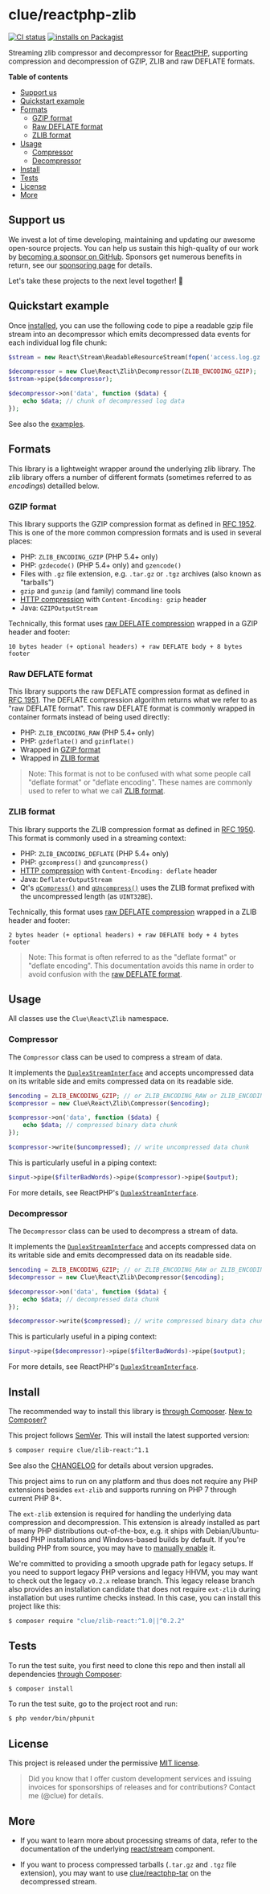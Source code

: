 # clue/reactphp-zlib

[![CI status](https://github.com/clue/reactphp-zlib/workflows/CI/badge.svg)](https://github.com/clue/reactphp-zlib/actions)
[![installs on Packagist](https://img.shields.io/packagist/dt/clue/zlib-react?color=blue&label=installs%20on%20Packagist)](https://packagist.org/packages/clue/zlib-react)

Streaming zlib compressor and decompressor for [ReactPHP](https://reactphp.org/),
supporting compression and decompression of GZIP, ZLIB and raw DEFLATE formats.

**Table of contents**

* [Support us](#support-us)
* [Quickstart example](#quickstart-example)
* [Formats](#formats)
    * [GZIP format](#gzip-format)
    * [Raw DEFLATE format](#raw-deflate-format)
    * [ZLIB format](#zlib-format)
* [Usage](#usage)
    * [Compressor](#compressor)
    * [Decompressor](#decompressor)
* [Install](#install)
* [Tests](#tests)
* [License](#license)
* [More](#more)

## Support us

We invest a lot of time developing, maintaining and updating our awesome
open-source projects. You can help us sustain this high-quality of our work by
[becoming a sponsor on GitHub](https://github.com/sponsors/clue). Sponsors get
numerous benefits in return, see our [sponsoring page](https://github.com/sponsors/clue)
for details.

Let's take these projects to the next level together! 🚀

## Quickstart example

Once [installed](#install), you can use the following code to pipe a readable
gzip file stream into an decompressor which emits decompressed data events for
each individual log file chunk:

```php
$stream = new React\Stream\ReadableResourceStream(fopen('access.log.gz', 'r'));

$decompressor = new Clue\React\Zlib\Decompressor(ZLIB_ENCODING_GZIP);
$stream->pipe($decompressor);

$decompressor->on('data', function ($data) {
    echo $data; // chunk of decompressed log data
});
```

See also the [examples](examples).

## Formats

This library is a lightweight wrapper around the underlying zlib library.
The zlib library offers a number of different formats (sometimes referred to as *encodings*) detailled below.

### GZIP format

This library supports the GZIP compression format as defined in [RFC 1952](https://tools.ietf.org/html/rfc1952).
This is one of the more common compression formats and is used in several places:

* PHP: `ZLIB_ENCODING_GZIP` (PHP 5.4+ only)
* PHP: `gzdecode()` (PHP 5.4+ only) and `gzencode()`
* Files with `.gz` file extension, e.g. `.tar.gz` or `.tgz` archives (also known as "tarballs")
* `gzip` and `gunzip` (and family) command line tools
* [HTTP compression](https://en.wikipedia.org/wiki/HTTP_compression) with `Content-Encoding: gzip` header
* Java: `GZIPOutputStream`

Technically, this format uses [raw DEFLATE compression](#raw-deflate-format) wrapped in a GZIP header and footer:

```
10 bytes header (+ optional headers) + raw DEFLATE body + 8 bytes footer
```

### Raw DEFLATE format

This library supports the raw DEFLATE compression format as defined in [RFC 1951](https://tools.ietf.org/html/rfc1951).
The DEFLATE compression algorithm returns what we refer to as "raw DEFLATE format".
This raw DEFLATE format is commonly wrapped in container formats instead of being used directly:

* PHP: `ZLIB_ENCODING_RAW` (PHP 5.4+ only)
* PHP: `gzdeflate()` and `gzinflate()`
* Wrapped in [GZIP format](#gzip-format)
* Wrapped in [ZLIB format](#zlib-format)

> Note: This format is not to be confused with what some people call "deflate format" or "deflate encoding".
These names are commonly used to refer to what we call [ZLIB format](#zlib-format).

### ZLIB format

This library supports the ZLIB compression format as defined in [RFC 1950](https://tools.ietf.org/html/rfc1950).
This format is commonly used in a streaming context:

* PHP: `ZLIB_ENCODING_DEFLATE` (PHP 5.4+ only)
* PHP: `gzcompress()` and `gzuncompress()`
* [HTTP compression](https://en.wikipedia.org/wiki/HTTP_compression) with `Content-Encoding: deflate` header
* Java: `DeflaterOutputStream`
* Qt's [`qCompress()`](https://doc.qt.io/archives/qt-4.8/qbytearray.html#qCompress)
  and [`qUncompress()`](https://doc.qt.io/archives/qt-4.8/qbytearray.html#qUncompress)
  uses the ZLIB format prefixed with the uncompressed length (as `UINT32BE`).

Technically, this format uses [raw DEFLATE compression](#raw-deflate-format) wrapped in a ZLIB header and footer:

```
2 bytes header (+ optional headers) + raw DEFLATE body + 4 bytes footer
```

> Note: This format is often referred to as the "deflate format" or "deflate encoding".
This documentation avoids this name in order to avoid confusion with the [raw DEFLATE format](#raw-deflate-format).

## Usage

All classes use the `Clue\React\Zlib` namespace.

### Compressor

The `Compressor` class can be used to compress a stream of data.

It implements the [`DuplexStreamInterface`](https://github.com/reactphp/stream#duplexstreaminterface)
and accepts uncompressed data on its writable side and emits compressed data
on its readable side.

```php
$encoding = ZLIB_ENCODING_GZIP; // or ZLIB_ENCODING_RAW or ZLIB_ENCODING_DEFLATE
$compressor = new Clue\React\Zlib\Compressor($encoding);

$compressor->on('data', function ($data) {
    echo $data; // compressed binary data chunk
});

$compressor->write($uncompressed); // write uncompressed data chunk
```

This is particularly useful in a piping context:

```php
$input->pipe($filterBadWords)->pipe($compressor)->pipe($output);
```

For more details, see ReactPHP's
[`DuplexStreamInterface`](https://github.com/reactphp/stream#duplexstreaminterface).

### Decompressor

The `Decompressor` class can be used to decompress a stream of data.

It implements the [`DuplexStreamInterface`](https://github.com/reactphp/stream#duplexstreaminterface)
and accepts compressed data on its writable side and emits decompressed data
on its readable side.

```php
$encoding = ZLIB_ENCODING_GZIP; // or ZLIB_ENCODING_RAW or ZLIB_ENCODING_DEFLATE
$decompressor = new Clue\React\Zlib\Decompressor($encoding);

$decompressor->on('data', function ($data) {
    echo $data; // decompressed data chunk
});

$decompressor->write($compressed); // write compressed binary data chunk
```

This is particularly useful in a piping context:

```php
$input->pipe($decompressor)->pipe($filterBadWords)->pipe($output);
```

For more details, see ReactPHP's
[`DuplexStreamInterface`](https://github.com/reactphp/stream#duplexstreaminterface).

## Install

The recommended way to install this library is [through Composer](https://getcomposer.org/).
[New to Composer?](https://getcomposer.org/doc/00-intro.md)

This project follows [SemVer](https://semver.org/).
This will install the latest supported version:

```bash
$ composer require clue/zlib-react:^1.1
```

See also the [CHANGELOG](CHANGELOG.md) for details about version upgrades.

This project aims to run on any platform and thus does not require any PHP
extensions besides `ext-zlib` and supports running on PHP 7 through current PHP 8+.

The `ext-zlib` extension is required for handling the underlying data compression
and decompression.
This extension is already installed as part of many PHP distributions out-of-the-box,
e.g. it ships with Debian/Ubuntu-based PHP installations and Windows-based
builds by default. If you're building PHP from source, you may have to
[manually enable](https://www.php.net/manual/en/zlib.installation.php) it.

We're committed to providing a smooth upgrade path for legacy setups.
If you need to support legacy PHP versions and legacy HHVM, you may want to
check out the legacy `v0.2.x` release branch.
This legacy release branch also provides an installation candidate that does not
require `ext-zlib` during installation but uses runtime checks instead.
In this case, you can install this project like this:

```bash
$ composer require "clue/zlib-react:^1.0||^0.2.2"
```

## Tests

To run the test suite, you first need to clone this repo and then install all
dependencies [through Composer](https://getcomposer.org/):

```bash
$ composer install
```

To run the test suite, go to the project root and run:

```bash
$ php vendor/bin/phpunit
```

## License

This project is released under the permissive [MIT license](LICENSE).

> Did you know that I offer custom development services and issuing invoices for
  sponsorships of releases and for contributions? Contact me (@clue) for details.

## More

* If you want to learn more about processing streams of data, refer to the documentation of
  the underlying [react/stream](https://github.com/reactphp/stream) component.

* If you want to process compressed tarballs (`.tar.gz` and `.tgz` file extension), you may
  want to use [clue/reactphp-tar](https://github.com/clue/reactphp-tar) on the decompressed stream.
